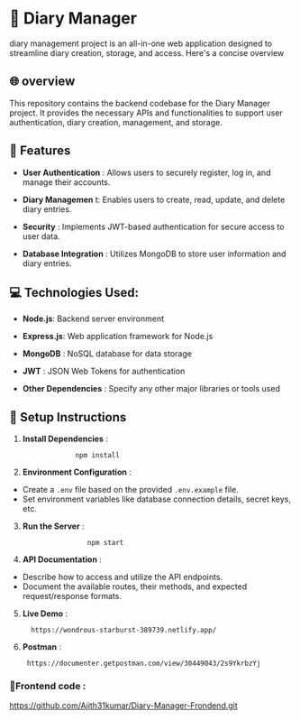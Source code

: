
# 📙 Diary Manager

diary management project is an all-in-one web application designed to streamline diary creation, storage, and access. Here's a concise overview


## 🌐 overview

This repository contains the backend codebase for the Diary Manager project. It provides the necessary APIs and functionalities to support user authentication, diary creation, management, and storage.
## 🎯 Features

* __User Authentication__ : 
  Allows users to securely register, log in, and manage their accounts.

* __Diary Managemen__ t: Enables users to create, read, update, and delete diary entries.

* __Security__ : Implements JWT-based authentication for secure access to user data.
*  __Database Integration__ : Utilizes MongoDB to store user information and diary entries.
## 💻 Technologies Used:

* __Node.js__: Backend server environment

*  __Express.js__: Web application framework for Node.js
*  __MongoDB__ : NoSQL database for data storage
*  __JWT__ : JSON Web Tokens for authentication
* __Other Dependencies__ : Specify any other major libraries or tools used
## 📌 Setup Instructions

1. __Install Dependencies__ :

                    npm install

2. __Environment Configuration__ : 

* Create a `.env` file based on the provided `.env.example` file.
* Set environment variables like database connection details, secret keys, etc.

3. __Run the Server__ :

                       npm start

4. __API Documentation__ :

* Describe how to access and utilize the API endpoints.
* Document the available routes, their methods, and expected request/response formats.

5. __Live Demo__ :

         https://wondrous-starburst-389739.netlify.app/

6. __Postman__ :

        https://documenter.getpostman.com/view/30449043/2s9YkrbzYj
   
###  __📝Frontend code__ :

   https://github.com/Ajith31kumar/Diary-Manager-Frondend.git
